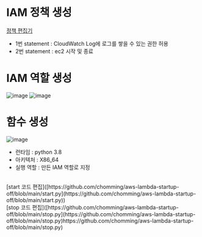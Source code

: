 # IAM 정책 생성
[정책 편집기](https://github.com/chomming/aws-lambda-startup-off/blob/main/iam.json)
- 1번 statement : CloudWatch Log에 로그를 쌓을 수 있는 권한 허용
- 2번 statement : ec2 시작 및 종료

# IAM 역할 생성
![image](https://github.com/chomming/aws-lambda-startup-off/assets/81208053/e4b2cb74-a3bc-4043-a943-476625d6c687)
![image](https://github.com/chomming/aws-lambda-startup-off/assets/81208053/432559f2-9451-4e37-8283-f3de3594560b)

# 함수 생성
![image](https://github.com/chomming/aws-lambda-startup-off/assets/81208053/69d2a0cc-e955-4f2f-b027-ad8cc9928a94)
- 런타임 : python 3.8
- 아키텍처 : X86_64
- 실행 역할 : 만든 IAM 역할로 지정
<br/>
[start 코드 편집]([https://github.com/chomming/aws-lambda-startup-off/blob/main/start.py](https://github.com/chomming/aws-lambda-startup-off/blob/main/start.py))
<br/>
[stop 코드 편집]([https://github.com/chomming/aws-lambda-startup-off/blob/main/stop.py](https://github.com/chomming/aws-lambda-startup-off/blob/main/stop.py)https://github.com/chomming/aws-lambda-startup-off/blob/main/stop.py)
